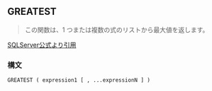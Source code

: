 ## GREATEST

> この関数は、1 つまたは複数の式のリストから最大値を返します。


[SQLServer公式より引用](https://learn.microsoft.com/ja-jp/sql/t-sql/functions/logical-functions-greatest-transact-sql?view=sql-server-ver16)

### 構文

```
GREATEST ( expression1 [ , ...expressionN ] )
```
